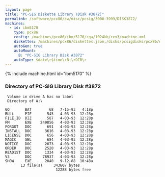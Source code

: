 ```yaml
---
layout: page
title: "PC-SIG Diskette Library (Disk #3872)"
permalink: /software/pcx86/sw/misc/pcsig/3000-3999/DISK3872/
machines:
  - id: ibm5170
    type: pcx86
    config: /machines/pcx86/ibm/5170/cga/1024kb/rev3/machine.xml
    diskettes: /machines/pcx86/diskettes.json,/disks/pcsigdisks/pcx86/diskettes.json
    autoGen: true
    autoMount:
      B: "PC-SIG Library Disk #3872"
    autoType: $date\r$time\rB:\rDIR\r
---
```


{% include machine.html id="ibm5170" %}

### Directory of PC-SIG Library Disk #3872

     Volume in drive A has no label
     Directory of A:\

    GO       BAT        68   7-15-93   4:18p
    BULL     PIF       545   4-03-93  12:28p
    FILE_ID  DIZ       587   4-03-93  12:28p
    FM       EXE    249856   4-03-93  12:38p
    FORGOT   DOC       691   4-03-93  12:28p
    INSTALL  DOC      3616   4-03-93  12:28p
    LICENSE  DOC       656   4-03-93  12:28p
    MAGIC    SEL       684   4-03-93  12:28p
    NOTICE   DOC      2073   4-03-93  12:28p
    ORDER    DOC      2520   4-03-93  12:28p
    READ1ST  DOC      1334   4-03-93  12:28p
    V3       DOC     78937   4-03-93  12:28p
    SHOW     EXE      2040   9-12-88  10:48a
           13 file(s)     343607 bytes
                           12288 bytes free

